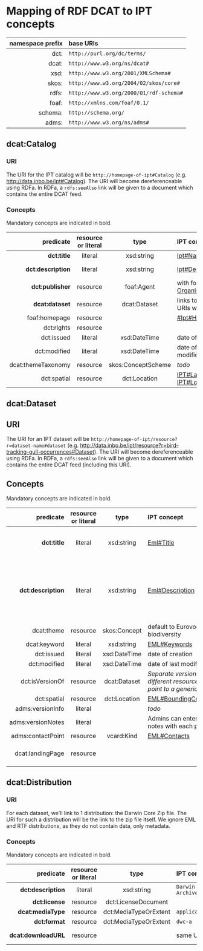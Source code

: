 # Mapping of RDF DCAT to IPT concepts

| namespace prefix | base URIs |
|----:|:----|
| dct:| `http://purl.org/dc/terms/` |
| dcat:| `http://www.w3.org/ns/dcat#`|
| xsd:| `http://www.w3.org/2001/XMLSchema#`|
| skos:| `http://www.w3.org/2004/02/skos/core#`|
| rdfs:| `http://www.w3.org/2000/01/rdf-schema#`|
| foaf:| `http://xmlns.com/foaf/0.1/`|
| schema:| `http://schema.org/`|
| adms:| `http://www.w3.org/ns/adms#`|

## dcat:Catalog

### URI

The URI for the IPT catalog will be `http://homepage-of-ipt#Catalog` (e.g. http://data.inbo.be/ipt#Catalog). The URI will become dereferenceable using RDFa. In RDFa, a `rdfs:seeAlso` link will be given to a document which contains the entire DCAT feed.

### Concepts

Mandatory concepts are indicated in bold.

| predicate | resource or literal | type | IPT concept | example |
|---:|:---:|:---:|:---|:---|
|**dct:title**|literal|xsd:string|[Ipt#Name](https://github.com/gbif/ipt/blob/master/src/main/java/org/gbif/ipt/model/AgentBase.java#L65)|INBO IPT|
|**dct:description**|literal|xsd:string|[Ipt#Description](https://github.com/gbif/ipt/blob/master/src/main/java/org/gbif/ipt/model/Ipt.java#L47)|The INBO IPT is hosted at the Research Institute for Nature and Forest (INBO) in Brussels, Belgium.|
|**dct:publisher**|resource|foaf:Agent|with foaf:name [Organisation#Name](https://github.com/gbif/ipt/blob/master/src/main/java/org/gbif/ipt/model/AgentBase.java#L65)|Research Institute for Nature and Forest (INBO)|
|**dcat:dataset**|resource|dcat:Dataset|links to dcat:Dataset URIs we create|http://data.inbo.be/ipt/resource?r=bird-tracking-gull-occurrences#Dataset|
|foaf:homepage|resource||[#Ipt#HomepageURL](https://github.com/gbif/ipt/blob/master/src/main/java/org/gbif/ipt/model/AgentBase.java#L49)|http://data.inbo.be/ipt|
|dct:rights|resource|||https://creativecommons.org/publicdomain/zero/1.0/|
|dct:issued|literal|xsd:DateTime|date of creation||
|dct:modified|literal|xsd:DateTime|date of last modification||
|dcat:themeTaxonomy|resource|skos:ConceptScheme|_todo_||
|dct:spatial|resource|dct:Location|[IPT#Latitude](https://github.com/gbif/ipt/blob/master/src/main/java/org/gbif/ipt/config/AppConfig.java#L145), [IPT#Longitude](https://github.com/gbif/ipt/blob/master/src/main/java/org/gbif/ipt/config/AppConfig.java#L157)||

## dcat:Dataset

## URI

The URI for an IPT dataset will be `http://homepage-of-ipt/resource?r=dataset-name#dataset` (e.g. http://data.inbo.be/ipt/resource?r=bird-tracking-gull-occurrences#Dataset). The URI will become dereferenceable using RDFa. In RDFa, a `rdfs:seeAlso` link will be given to a document which contains the entire DCAT feed (including this URI).

## Concepts

Mandatory concepts are indicated in bold.

| predicate | resource or literal | type | IPT concept | example |
|---:|:---:|:---:|:---|:---|
|**dct:title**|literal|xsd:string|[Eml#Title](https://github.com/gbif/gbif-metadata-profile/blob/master/src/main/java/org/gbif/metadata/eml/Eml.java#L715)|Bird tracking - GPS tracking of Lesser Black-backed Gull and Herring Gull breeding at the Belgian coast|
|**dct:description**|literal|xsd:string|[Eml#Description](https://github.com/gbif/ipt/blob/master/src/main/java/org/gbif/ipt/model/Ipt.java#L47)|Bird tracking - GPS tracking of Lesser Black-backed Gull and Herring Gull breeding at the Belgian coast is a species occurrence dataset published by the Research Institute for Nature and Forest (INBO). The dataset curently ...|
|dcat:theme|resource|skos:Concept|default to Eurovoc URI for biodiversity|
|dcat:keyword|literal|xsd:string|[EML#Keywords](https://github.com/gbif/ipt/blob/master/src/main/java/org/gbif/ipt/model/Ipt.java#L47)|animal movement|
|dct:issued|literal|xsd:DateTime|date of creation||
|dct:modified|literal|xsd:DateTime|date of last modification||
|dct:isVersionOf|resource|dcat:Dataset|_Separate versions can be different resources which point to a generic dataset_||
|dct:spatial|resource|dct:Location|[EML#BoundingCoordinates](https://github.com/gbif/gbif-metadata-profile/blob/master/src/main/java/org/gbif/metadata/eml/GeospatialCoverage.java#L59)||
|adms:versionInfo|literal||_todo_||
|adms:versionNotes|literal||Admins can enter version notes with each publication||
|adms:contactPoint|resource|vcard:Kind|[EML#Contacts](https://github.com/gbif/gbif-metadata-profile/blob/3c312d84f62fb3efbeca08e4fc9178ac4dfe5397/src/main/java/org/gbif/metadata/eml/Eml.java#L356)|Eric Stienen, Peter Desmet|
|dcat:landingPage|resource|||http://data.inbo.be/ipt/resource?r=bird-tracking-gull-occurrences|

## dcat:Distribution

### URI

For each dataset, we'll link to 1 distribution: the Darwin Core Zip file. The URI for such a distribution will be the link to the zip file itself. We ignore EML and RTF distributions, as they do not contain data, only metadata.

### Concepts

Mandatory concepts are indicated in bold.

| predicate |  resource or literal | type | IPT concept | example |
|---:|:---:|:---:|:---|:---|
|**dct:description**|literal|xsd:string|`Darwin Core Archive`||
|**dct:license**|resource|dct:LicenseDocument||https://creativecommons.org/publicdomain/zero/1.0/|
|**dcat:mediaType**|resource|dct:MediaTypeOrExtent|`application/zip`||
|**dct:format**|resource|dct:MediaTypeOrExtent|`dwc-a`||
|**dcat:downloadURL**|resource||same URI|http://data.inbo.be/ipt/archive.do?r=bird-tracking-gull-occurrences|
